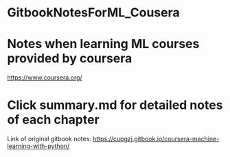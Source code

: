 # GitbookNotesForML_Cousera
# Notes when learning ML courses provided by coursera
https://www.coursera.org/

# Click summary.md for detailed notes of each chapter  

Link of original gitbook notes:
https://cupgzj.gitbook.io/coursera-machine-learning-with-python/
